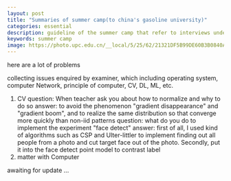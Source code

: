 ```yaml
---
layout: post
title: "Summaries of summer camp(to china's gasoline university)"
categories: essential
description: guideline of the summer camp that refer to interviews undergraduate
keywords: summer camp
image: https://photo.upc.edu.cn/__local/5/25/62/21321DF5B99DE60B3B0840AEAE0_1DC14CEC_19B74.jpg
---
```

here are a lot of problems

<!--more-->

collecting issues enquired by examiner, which including operating system, computer Network, principle of computer, CV, DL, ML, etc.

1. CV
   question: When teacher ask you about how to normalize and why to do so
   answer: to avoid the phenomenon "gradient disappearance" and "gradient boom", and to realize the same distribution so that converge more quickly than non-iid patterns
   question: what do you do to implement the experiment "face detect"
   answer: first of all, I used kind of algorithms such as CSP and Ulter-littler to implement finding out all people from a photo and cut target face out of the photo. Secondly, put it into the face detect point model to contrast label
2. matter with Computer

awaiting for update …
